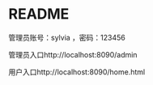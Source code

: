 # README

管理员账号：sylvia ，密码：123456

管理员入口http://localhost:8090/admin

用户入口http://localhost:8090/home.html